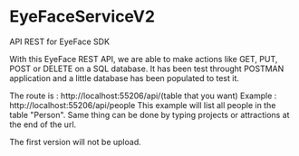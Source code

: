 # EyeFaceServiceV2
API REST for EyeFace SDK

With this EyeFace REST API, we are able to make actions like GET, PUT, POST or DELETE on a SQL database. 
It has been test throught POSTMAN application and a little database has been populated to test it. 

The route is : http://localhost:55206/api/(table that you want)
Example : http://localhost:55206/api/people
This example will list all people in the table "Person". Same thing can be done by typing projects or attractions at the end of the url.

The first version will not be upload.

